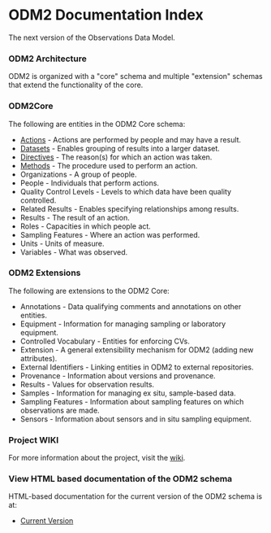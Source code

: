 ODM2 Documentation Index
========================

The next version of the Observations Data Model.

### ODM2 Architecture ###

ODM2 is organized with a "core" schema and multiple "extension" schemas that extend the functionality of the core.

### ODM2Core ###

The following are entities in the ODM2 Core schema:

* [Actions](actions.md) - Actions are performed by people and may have a result.
* [Datasets](datasets.md) - Enables grouping of results into a larger dataset.
* [Directives](directives.md) - The reason(s) for which an action was taken.
* [Methods](methods.md) - The procedure used to perform an action.
* Organizations - A group of people.
* People - Individuals that perform actions.
* Quality Control Levels - Levels to which data have been quality controlled.
* Related Results - Enables specifying relationships among results.
* Results - The result of an action.
* Roles - Capacities in which people act.
* Sampling Features - Where an action was performed.
* Units - Units of measure.
* Variables - What was observed.

### ODM2 Extensions ###

The following are extensions to the ODM2 Core:

* Annotations - Data qualifying comments and annotations on other entities.
* Equipment - Information for managing sampling or laboratory equipment.
* Controlled Vocabulary - Entities for enforcing CVs.
* Extension - A general extensibility mechanism for ODM2 (adding new attributes).
* External Identifiers - Linking entities in ODM2 to external repositories.
* Provenance - Information about versions and provenance.
* Results - Values for observation results.
* Samples - Information for managing ex situ, sample-based data.
* Sampling Features - Information about sampling features on which observations are made.
* Sensors - Information about sensors and in situ sampling equipment.

###  Project WIKI ###

For more information about the project, visit the [wiki](https://github.com/UCHIC/ODM2/wiki). 

### View HTML based documentation of the ODM2 schema ###

HTML-based documentation for the current version of the ODM2 schema is at:

* [Current Version](http://uchic.github.io/ODM2/schemas/ODM2_Current/)
